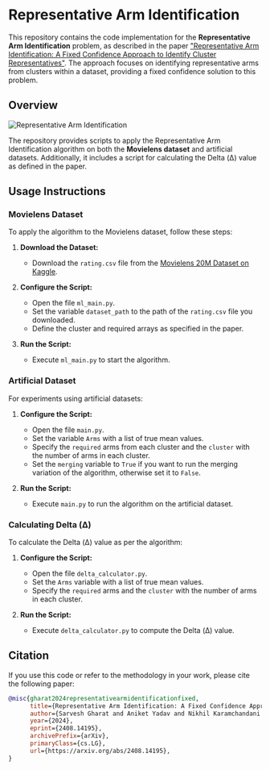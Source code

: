 # Representative Arm Identification

This repository contains the code implementation for the **Representative Arm Identification** problem, as described in the paper ["Representative Arm Identification: A Fixed Confidence Approach to Identify Cluster Representatives"](https://arxiv.org/pdf/2408.14195). The approach focuses on identifying representative arms from clusters within a dataset, providing a fixed confidence solution to this problem.

## Overview

![Representative Arm Identification](path/to/your/image.png)

The repository provides scripts to apply the Representative Arm Identification algorithm on both the **Movielens dataset** and artificial datasets. Additionally, it includes a script for calculating the Delta (Δ) value as defined in the paper.
## Usage Instructions

### Movielens Dataset

To apply the algorithm to the Movielens dataset, follow these steps:

1. **Download the Dataset:**
   - Download the `rating.csv` file from the [Movielens 20M Dataset on Kaggle](https://www.kaggle.com/datasets/grouplens/movielens-20m-dataset?select=rating.csv).

2. **Configure the Script:**
   - Open the file `ml_main.py`.
   - Set the variable `dataset_path` to the path of the `rating.csv` file you downloaded.
   - Define the cluster and required arrays as specified in the paper.

3. **Run the Script:**
   - Execute `ml_main.py` to start the algorithm.

### Artificial Dataset

For experiments using artificial datasets:

1. **Configure the Script:**
   - Open the file `main.py`.
   - Set the variable `Arms` with a list of true mean values.
   - Specify the `required` arms from each cluster and the `cluster` with the number of arms in each cluster.
   - Set the `merging` variable to `True` if you want to run the merging variation of the algorithm, otherwise set it to `False`.

2. **Run the Script:**
   - Execute `main.py` to run the algorithm on the artificial dataset.

### Calculating Delta (Δ)

To calculate the Delta (Δ) value as per the algorithm:

1. **Configure the Script:**
   - Open the file `delta_calculator.py`.
   - Set the `Arms` variable with a list of true mean values.
   - Specify the `required` arms and the `cluster` with the number of arms in each cluster.

2. **Run the Script:**
   - Execute `delta_calculator.py` to compute the Delta (Δ) value.

## Citation

If you use this code or refer to the methodology in your work, please cite the following paper:

```bibtex
@misc{gharat2024representativearmidentificationfixed,
      title={Representative Arm Identification: A Fixed Confidence Approach to Identify Cluster Representatives}, 
      author={Sarvesh Gharat and Aniket Yadav and Nikhil Karamchandani and Jayakrishnan Nair},
      year={2024},
      eprint={2408.14195},
      archivePrefix={arXiv},
      primaryClass={cs.LG},
      url={https://arxiv.org/abs/2408.14195}, 
}
